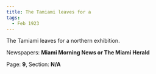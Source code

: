 ```yaml
---  
title: The Tamiami leaves for a  
tags:  
  - Feb 1923  
---  
```

  
The Tamiami leaves for a northern exhibition.  
  
Newspapers: **Miami Morning News or The Miami Herald**  
  
Page: **9**, Section: **N/A** 
